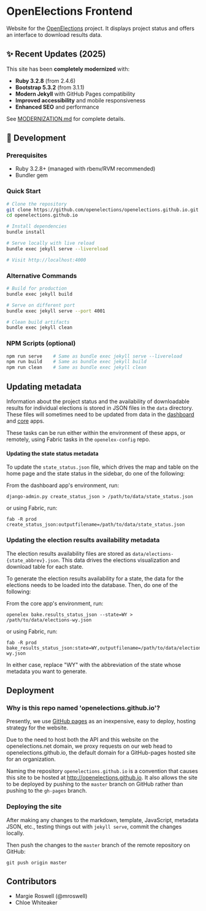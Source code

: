 # OpenElections Frontend

Website for the [OpenElections](http://openelections.net) project. It displays project status and offers an interface to download results data.

## ✨ Recent Updates (2025)

This site has been **completely modernized** with:
- **Ruby 3.2.8** (from 2.4.6)
- **Bootstrap 5.3.2** (from 3.1.1) 
- **Modern Jekyll** with GitHub Pages compatibility
- **Improved accessibility** and mobile responsiveness
- **Enhanced SEO** and performance

See [MODERNIZATION.md](MODERNIZATION.md) for complete details.

## 🚀 Development

### Prerequisites

- Ruby 3.2.8+ (managed with rbenv/RVM recommended)
- Bundler gem

### Quick Start

```bash
# Clone the repository
git clone https://github.com/openelections/openelections.github.io.git
cd openelections.github.io

# Install dependencies
bundle install

# Serve locally with live reload
bundle exec jekyll serve --livereload

# Visit http://localhost:4000
```

### Alternative Commands

```bash
# Build for production
bundle exec jekyll build

# Serve on different port
bundle exec jekyll serve --port 4001

# Clean build artifacts
bundle exec jekyll clean
```

### NPM Scripts (optional)

```bash
npm run serve    # Same as bundle exec jekyll serve --livereload
npm run build    # Same as bundle exec jekyll build  
npm run clean    # Same as bundle exec jekyll clean
```

## Updating metadata

Information about the project status and the availability of downloadable results for individual elections is stored in JSON files in the ``data`` directory.  These files will sometimes need to be updated from data in the [dashboard](https://github.com/openelections/dashboard) and [core](https://github.com/openelections/core) apps.

These tasks can be run either within the environment of these apps, or remotely, using Fabric tasks in the ``openelex-config`` repo.

#### Updating the state status metadata

To update the ``state_status.json`` file, which drives the map and table on the home page and the state status in the sidebar, do one of the following:

From the dashboard app's environment, run:

```
django-admin.py create_status_json > /path/to/data/state_status.json
```

or using Fabric, run:

```
fab -R prod create_status_json:outputfilename=/path/to/data/state_status.json
```

### Updating the election results availability metadata

The election results availability files are stored as ``data/elections-{state_abbrev}.json``.  This data drives the elections visualization and download table for each state.

To generate the election results availability for a state, the data for the elections needs to be loaded into the database.  Then, do one of the following:

From the core app's environment, run:

```
openelex bake.results_status_json --state=WY > /path/to/data/elections-wy.json
```

or using Fabric, run:

```
fab -R prod bake_results_status_json:state=WY,outputfilename=/path/to/data/elections-wy.json
```

In either case, replace "WY" with the abbreviation of the state whose metadata you want to generate.

## Deployment

### Why is this repo named 'openelections.github.io'?

Presently, we use [GitHub pages](https://pages.github.com/) as an inexpensive, easy to deploy, hosting strategy for the website.

Due to the need to host both the API and this website on the openelections.net domain, we proxy requests on our web head to openelections.github.io, the default domain for a GitHub-pages hosted site for an organization.

Naming the repository ``openelections.github.io`` is a convention that causes this site to be hosted at http://openelections.github.io.  It also allows the site to be deployed by pushing to the ``master`` branch on GitHub rather than pushing to the ``gh-pages`` branch.

### Deploying the site

After making any changes to the markdown, template, JavaScript, metadata JSON, etc., testing things out with ``jekyll serve``, commit the changes locally.

Then push the changes to the ``master`` branch of the remote repository on GitHub:

```
git push origin master
```

## Contributors

* Margie Roswell (@mroswell)
* Chloe Whiteaker

